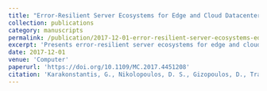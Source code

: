 ```yaml
---
title: "Error-Resilient Server Ecosystems for Edge and Cloud Datacenters"
collection: publications
category: manuscripts
permalink: /publication/2017-12-01-error-resilient-server-ecosystems-edge-cloud
excerpt: 'Presents error-resilient server ecosystems for edge and cloud datacenters, addressing performance and power variability through hardware exposure interfaces and energy-efficient microserver architectures for IoT applications.'
date: 2017-12-01
venue: 'Computer'
paperurl: 'https://doi.org/10.1109/MC.2017.4451208'
citation: 'Karakonstantis, G., Nikolopoulos, D. S., Gizopoulos, D., Trancoso, P., Sazeides, Y., Antonopoulos, C. D., Venugopal, S., & Das, S. (2017). &quot;Error-Resilient Server Ecosystems for Edge and Cloud Datacenters.&quot; <i>Computer</i>, 50(12), 78-81. https://doi.org/10.1109/MC.2017.4451208'
---
```

